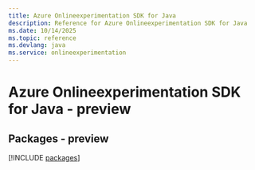 ```yaml
---
title: Azure Onlineexperimentation SDK for Java
description: Reference for Azure Onlineexperimentation SDK for Java
ms.date: 10/14/2025
ms.topic: reference
ms.devlang: java
ms.service: onlineexperimentation
---
```

# Azure Onlineexperimentation SDK for Java - preview
## Packages - preview
[!INCLUDE [packages](onlineexperimentation-index.md)]